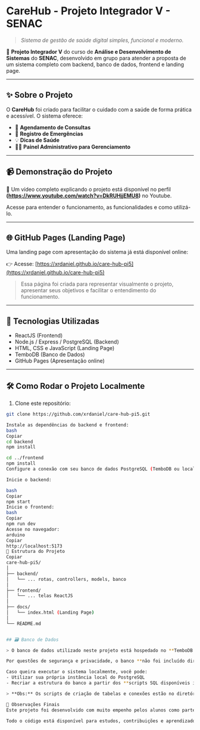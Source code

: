 #  CareHub - Projeto Integrador V - SENAC

> _Sistema de gestão de saúde digital simples, funcional e moderno._

📌 **Projeto Integrador V** do curso de **Análise e Desenvolvimento de Sistemas** do **SENAC**, desenvolvido em grupo para atender a proposta de um sistema completo com backend, banco de dados, frontend e landing page.

---

## ✨ Sobre o Projeto

O **CareHub** foi criado para facilitar o cuidado com a saúde de forma prática e acessível. O sistema oferece:

- 📅 **Agendamento de Consultas**
- 🚨 **Registro de Emergências**
- 💡 **Dicas de Saúde**
- 👨‍⚕️ **Painel Administrativo para Gerenciamento**

---

## 📹 Demonstração do Projeto

🎥 Um vídeo completo explicando o projeto está disponível no perfil **(https://www.youtube.com/watch?v=DkRUHjjEMU8)** no Youtube.

Acesse para entender o funcionamento, as funcionalidades e como utilizá-lo.

---

## 🌐 GitHub Pages (Landing Page)

Uma landing page com apresentação do sistema já está disponível online:

👉 Acesse: [https://xrdaniel.github.io/care-hub-pi5](https://xrdaniel.github.io/care-hub-pi5)

> Essa página foi criada para representar visualmente o projeto, apresentar seus objetivos e facilitar o entendimento do funcionamento.

---

## 🚀 Tecnologias Utilizadas

- ReactJS (Frontend)
- Node.js / Express / PostgreSQL (Backend)
- HTML, CSS e JavaScript (Landing Page)
- TemboDB (Banco de Dados)
- GitHub Pages (Apresentação online)

---

## 🛠 Como Rodar o Projeto Localmente

1. Clone este repositório:
```bash
git clone https://github.com/xrdaniel/care-hub-pi5.git

Instale as dependências do backend e frontend:
bash
Copiar
cd backend
npm install

cd ../frontend
npm install
Configure a conexão com seu banco de dados PostgreSQL (TemboDB ou local) no backend.

Inicie o backend:

bash
Copiar
npm start
Inicie o frontend:
bash
Copiar
npm run dev
Acesse no navegador:
arduino
Copiar
http://localhost:5173
📂 Estrutura do Projeto
Copiar
care-hub-pi5/
│
├── backend/
│   └── ... rotas, controllers, models, banco
│
├── frontend/
│   └── ... telas ReactJS
│
├── docs/
│   └── index.html (Landing Page)
│
└── README.md


## 🗃 Banco de Dados

> O banco de dados utilizado neste projeto está hospedado no **TemboDB (PostgreSQL na nuvem)**.

Por questões de segurança e privacidade, o banco **não foi incluído diretamente no repositório**, mas está disponível em ambiente próprio e acessível apenas ao grupo responsável.

Caso queira executar o sistema localmente, você pode:
- Utilizar sua própria instância local do PostgreSQL
- Recriar a estrutura do banco a partir dos **scripts SQL disponíveis internamente no backend**

> **Obs:** Os scripts de criação de tabelas e conexões estão no diretório `/backend`, no modelo `fichas_consulta`, `users`, `emergencias`, etc.

📌 Observações Finais
Este projeto foi desenvolvido com muito empenho pelos alunos como parte avaliativa do Projeto Integrador V - Turma ADS - SENAC.

Todo o código está disponível para estudos, contribuições e aprendizado.
